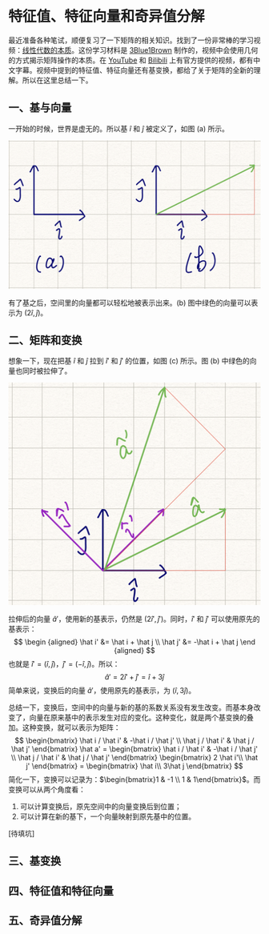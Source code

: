 # 特征值、特征向量和奇异值分解

最近准备各种笔试，顺便复习了一下矩阵的相关知识。找到了一份非常棒的学习视频：[线性代数的本质](https://space.bilibili.com/88461692#!/channel/detail?cid=9450&order=1&page=1)。这份学习材料是 [3Blue1Brown](http://www.3blue1brown.com/) 制作的，视频中会使用几何的方式揭示矩阵操作的本质。在 [YouTube](https://www.youtube.com/channel/UCYO_jab_esuFRV4b17AJtAw) 和 [Bilibili](https://space.bilibili.com/88461692?from=search&seid=13156855510233886526#!/) 上有官方提供的视频，都有中文字幕。视频中提到的特征值、特征向量还有基变换，都给了关于矩阵的全新的理解。所以在这里总结一下。

## 一、基与向量

一开始的时候，世界是虚无的。所以基 $\hat i$ 和 $\hat j$ 被定义了，如图 (a) 所示。

![](../images/4dc018313fec7ec37d7b14131314fed9.png)

有了基之后，空间里的向量都可以轻松地被表示出来。(b) 图中绿色的向量可以表示为 $(2 \hat i, \hat j)$。

## 二、矩阵和变换

想象一下，现在把基 $\hat i$ 和 $\hat j$ 拉到 $\hat i'$ 和 $\hat j'$ 的位置，如图 (c) 所示。图 (b) 中绿色的向量也同时被拉伸了。

![](../images/295821ae01d2f8e09244cd23ea8adde9.png)

拉伸后的向量 $\hat a'$，使用新的基表示，仍然是 $(2 \hat i', \hat j')$。同时，$\hat i'$ 和 $\hat j'$ 可以使用原先的基表示：
$$
\begin {aligned}
\hat i' &= \hat i + \hat j \\
\hat j' &= -\hat i + \hat j
\end {aligned}
$$
也就是 $\hat i' = (\hat i, \hat j)$，$\hat j' = (-\hat i, \hat j)$。所以：
$$
\hat a' = 2 \hat i' + \hat j' = \hat i + 3 \hat j
$$
简单来说，变换后的向量 $\hat a'$，使用原先的基表示，为 $(\hat i, 3 \hat j)$。

总结一下，变换后，空间中的向量与新的基的系数关系没有发生改变。而基本身改变了，向量在原来基中的表示发生对应的变化。这种变化，就是两个基变换的叠加。这种变换，就可以表示为矩阵：
$$
\begin{bmatrix} \hat i / \hat i' & -\hat i / \hat j' \\ \hat j / \hat i' & \hat j / \hat j' \end{bmatrix} \hat a' =
\begin{bmatrix} \hat i / \hat i' & -\hat i / \hat j' \\ \hat j / \hat i' & \hat j / \hat j' \end{bmatrix} \begin{bmatrix} 2 \hat i'\\ \hat j' \end{bmatrix} = \begin{bmatrix} \hat i\\ 3\hat j \end{bmatrix}
$$
简化一下，变换可以记录为：$\begin{bmatrix}1 & -1 \\ 1 & 1\end{bmatrix}$。而变换可以从两个角度看：

1. 可以计算变换后，原先空间中的向量变换后到位置；
2. 可以计算在新的基下，一个向量映射到原先基中的位置。

[待填坑]

## 三、基变换

## 四、特征值和特征向量

## 五、奇异值分解 